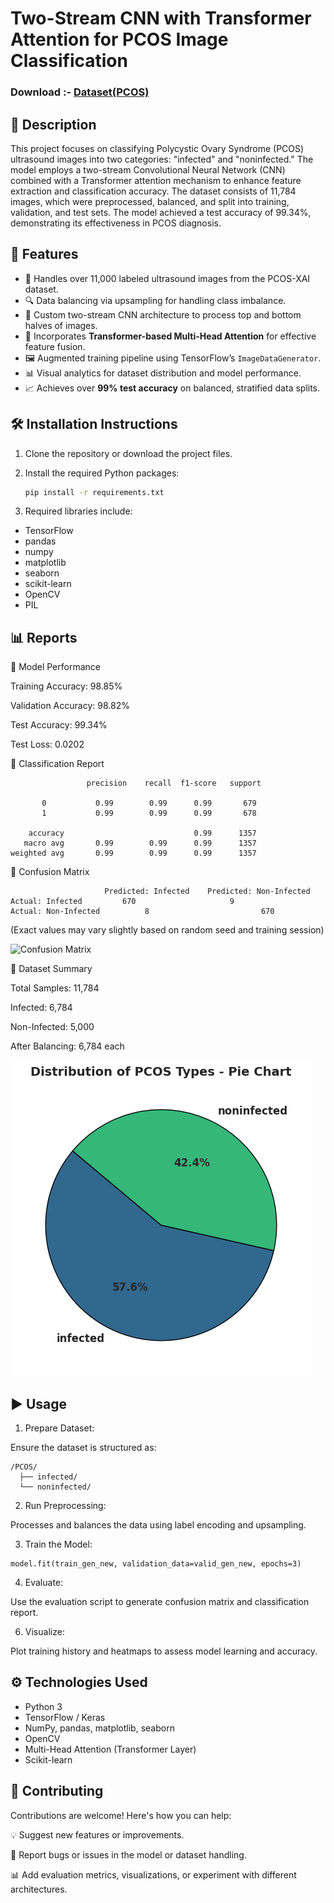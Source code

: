# Two-Stream CNN with Transformer Attention for PCOS Image Classification
### Download :- [Dataset(PCOS)](https://drive.google.com/drive/folders/1wW_mjlxlU2MMqjJlICzA1Xn8fyAYqeFd?usp=sharing)
## 📄 Description

This project focuses on classifying Polycystic Ovary Syndrome (PCOS) ultrasound images into two categories: "infected" and "noninfected." The model employs a two-stream Convolutional Neural Network (CNN) combined with a Transformer attention mechanism to enhance feature extraction and classification accuracy. The dataset consists of 11,784 images, which were preprocessed, balanced, and split into training, validation, and test sets. The model achieved a test accuracy of 99.34%, demonstrating its effectiveness in PCOS diagnosis.

## 🚀 Features

- 📁 Handles over 11,000 labeled ultrasound images from the PCOS-XAI dataset.
- 🔍 Data balancing via upsampling for handling class imbalance.
- 🧠 Custom two-stream CNN architecture to process top and bottom halves of images.
- 🧲 Incorporates **Transformer-based Multi-Head Attention** for effective feature fusion.
- 🖼️ Augmented training pipeline using TensorFlow’s `ImageDataGenerator`.
- 📊 Visual analytics for dataset distribution and model performance.
- 📈 Achieves over **99% test accuracy** on balanced, stratified data splits.

## 🛠 Installation Instructions

1. Clone the repository or download the project files.
2. Install the required Python packages:

   ```bash
   pip install -r requirements.txt
3. Required libraries include:
- TensorFlow
- pandas
- numpy
- matplotlib
- seaborn
- scikit-learn
- OpenCV
- PIL

## 📊 Reports
🔹 Model Performance

Training Accuracy: 98.85%

Validation Accuracy: 98.82%

Test Accuracy: 99.34%

Test Loss: 0.0202

🔹 Classification Report
```text
                 precision    recall  f1-score   support

       0           0.99        0.99      0.99       679
       1           0.99        0.99      0.99       678

    accuracy                             0.99      1357
   macro avg       0.99        0.99      0.99      1357
weighted avg       0.99        0.99      0.99      1357
```
🔹 Confusion Matrix
```text
                     Predicted: Infected	Predicted: Non-Infected
Actual: Infected	     670	                 9
Actual: Non-Infected	      8	                        670
```
(Exact values may vary slightly based on random seed and training session)

![Confusion Matrix](https://https://github.com/KapuRamyasree/PCOS-Ultrasound-Image-Classification-using-Two-Stream-CNN-Transformer-Attention/blob/7aa2547bf802a8d22afa6871d23e9b66c1267867/Reports/Confusion%20Matrix.png)

🔹 Dataset Summary

Total Samples: 11,784

Infected: 6,784

Non-Infected: 5,000

After Balancing: 6,784 each

![Distribution of PCOS Types - Pie Chart](https://github.com/Harsha-096/PCOS-Ultrasound-Image-Classification-using-Two-Stream-CNN-Transformer-Attention/blob/6630b41fe7be834d6dacd094057a41faf03f0256/Reports/Distribution%20of%20PCOS%20Types%20-%20Pie%20Chart.png)

## ▶️ Usage

1. Prepare Dataset:

Ensure the dataset is structured as:
```text
/PCOS/
  ├── infected/
  └── noninfected/
```
2. Run Preprocessing:

Processes and balances the data using label encoding and upsampling.

3. Train the Model:
```text
model.fit(train_gen_new, validation_data=valid_gen_new, epochs=3)
```
4. Evaluate:
   
Use the evaluation script to generate confusion matrix and classification report.

6. Visualize:
   
Plot training history and heatmaps to assess model learning and accuracy.

## ⚙️ Technologies Used
- Python 3
- TensorFlow / Keras
- NumPy, pandas, matplotlib, seaborn
- OpenCV
- Multi-Head Attention (Transformer Layer)
- Scikit-learn

## 🤝 Contributing
Contributions are welcome! Here's how you can help:

💡 Suggest new features or improvements.

🐛 Report bugs or issues in the model or dataset handling.

📊 Add evaluation metrics, visualizations, or experiment with different architectures.
